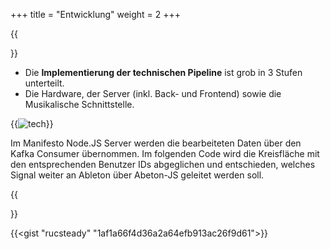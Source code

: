 +++
title = "Entwicklung"
weight = 2
+++

{{<section title="Entwicklung">}}

- Die **Implementierung der technischen Pipeline** ist grob in 3 Stufen unterteilt.
- Die Hardware, der Server (inkl. Back- und Frontend) sowie die Musikalische Schnittstelle.

{{<image src="man_technik.png" alt="tech" caption="">}}

Im Manifesto Node.JS Server werden die bearbeiteten Daten über den Kafka Consumer übernommen. Im folgenden Code wird die Kreisfläche mit den entsprechenden Benutzer IDs abgeglichen und entschieden, welches Signal weiter an Ableton über Abeton-JS geleitet werden soll.

{{</section >}}

{{<gist "rucsteady" "1af1a66f4d36a2a64efb913ac26f9d61">}}
